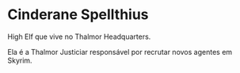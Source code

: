 # Cinderane Spellthius

High Elf que vive no Thalmor Headquarters. 

Ela é a Thalmor Justiciar responsável por recrutar novos agentes em Skyrim. 


